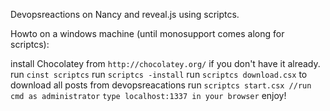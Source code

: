 Devopsreactions on Nancy and reveal.js using scriptcs.

Howto on a windows machine (until monosupport comes along for scriptcs):

install Chocolatey from  ```http://chocolatey.org/``` if you don't have it already.
run ```cinst scriptcs```
run ```scriptcs -install```
run ```scriptcs download.csx``` to download all posts from devopsreacations
run ```scriptcs start.csx //run cmd as administrator```
```type localhost:1337 in your browser```
enjoy!